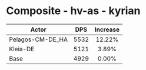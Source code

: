 # Composite - hv-as - kyrian
| Actor | DPS | Increase |
|---|:---:|:---:|
|Pelagos-CM-DE_HA|5532|12.22%|
|Kleia-DE|5121|3.89%|
|Base|4929|0.00%|
